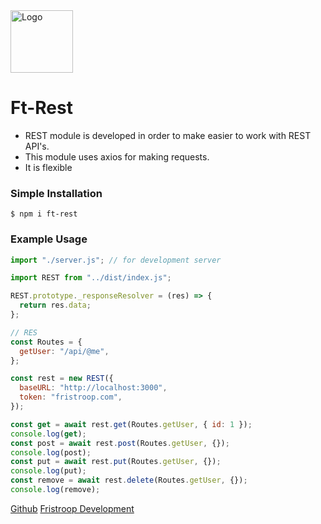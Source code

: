 <link href="https://cdn.jsdelivr.net/npm/bootstrap@5.3.2/dist/css/bootstrap.min.css" rel="stylesheet" integrity="sha384-T3c6CoIi6uLrA9TneNEoa7RxnatzjcDSCmG1MXxSR1GAsXEV/Dwwykc2MPK8M2HN" crossorigin="anonymous">

<div class="d-flex justify-content-center">
    <img src="https://fristroop.com/assets/logo-7d84cf41.png" alt="Logo" width="100" class="me-2">
    </a>
</div>
<div class="text-center">
        <h1>Ft-Rest</h1>
        <ul class="text-start">
        <li>REST module is developed in order to make easier to work with REST API's.</li>
        <li>This module uses axios for making requests.</li>
        <li>It is flexible</li>
        </ul>
</div>
<h3>Simple Installation</h3>
    <code>$ npm i ft-rest</code>
</div>

<h3>Example Usage</h3>

```js
import "./server.js"; // for development server

import REST from "../dist/index.js";

REST.prototype._responseResolver = (res) => {
  return res.data;
};

// RES
const Routes = {
  getUser: "/api/@me",
};

const rest = new REST({
  baseURL: "http://localhost:3000",
  token: "fristroop.com",
});

const get = await rest.get(Routes.getUser, { id: 1 });
console.log(get);
const post = await rest.post(Routes.getUser, {});
console.log(post);
const put = await rest.put(Routes.getUser, {});
console.log(put);
const remove = await rest.delete(Routes.getUser, {});
console.log(remove);
```

<div class="bg-dark-subtle p-3 rounded d-flex align-items-center justify-content-between">
<a href="https://github.com/Fristroop">Github</a>
<a href="https://fristroop.com">Fristroop Development</a>
</div>
